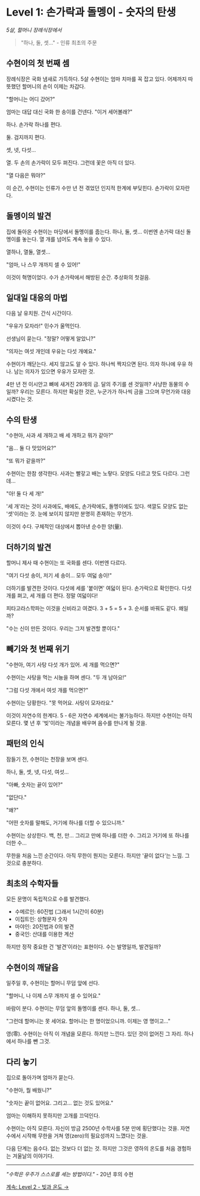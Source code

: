 # Level 1: 손가락과 돌멩이 - 숫자의 탄생
*5살, 할머니 장례식장에서*

> "하나, 둘, 셋..." - 인류 최초의 주문

## 수현이의 첫 번째 셈

장례식장은 국화 냄새로 가득하다. 5살 수현이는 엄마 치마를 꼭 잡고 있다. 어제까지 따뜻했던 할머니의 손이 이제는 차갑다. 

"할머니는 어디 갔어?"

엄마는 대답 대신 국화 한 송이를 건넨다. "이거 세어볼래?"

하나. 
손가락 하나를 편다.

둘.
검지까지 편다.

셋, 넷, 다섯...

열.
두 손의 손가락이 모두 펴진다. 그런데 꽃은 아직 더 있다.

"열 다음은 뭐야?"

이 순간, 수현이는 인류가 수만 년 전 겪었던 인지적 한계에 부딪힌다. 손가락이 모자란다.

## 돌멩이의 발견

집에 돌아온 수현이는 마당에서 돌멩이를 줍는다. 하나, 둘, 셋... 이번엔 손가락 대신 돌멩이를 놓는다. 열 개를 넘어도 계속 놓을 수 있다. 

열하나, 열둘, 열셋...

"엄마, 나 스무 개까지 셀 수 있어!"

이것이 혁명이었다. 수가 손가락에서 해방된 순간. 추상화의 첫걸음.

## 일대일 대응의 마법

다음 날 유치원. 간식 시간이다.

"우유가 모자라!" 민수가 울먹인다.

선생님이 묻는다. "정말? 어떻게 알았니?"

"의자는 여섯 개인데 우유는 다섯 개예요."

수현이가 깨닫는다. 세지 않고도 알 수 있다. 하나씩 짝지으면 된다. 의자 하나에 우유 하나. 남는 의자가 있으면 우유가 모자란 것.

4만 년 전 이시안고 뼈에 새겨진 29개의 금. 달의 주기를 센 것일까? 사냥한 동물의 수일까? 우리는 모른다. 하지만 확실한 것은, 누군가가 하나씩 금을 그으며 무언가와 대응시켰다는 것.

## 수의 탄생

"수현아, 사과 세 개하고 배 세 개하고 뭐가 같아?"

"음... 둘 다 맛있어요?"

"또 뭐가 같을까?"

수현이는 한참 생각한다. 사과는 빨갛고 배는 노랗다. 모양도 다르고 맛도 다르다. 그런데...

"아! 둘 다 세 개!"

'세 개'라는 것이 사과에도, 배에도, 손가락에도, 돌멩이에도 있다. 색깔도 모양도 없는 '셋'이라는 것. 눈에 보이지 않지만 분명히 존재하는 무언가.

이것이 수다. 구체적인 대상에서 뽑아낸 순수한 양(量).

## 더하기의 발견

할머니 제사 때 수현이는 또 국화를 센다. 이번엔 다르다.

"여기 다섯 송이, 저기 세 송이... 모두 여덟 송이!"

더하기를 발견한 것이다. 다섯에 세를 '붙이면' 여덟이 된다. 손가락으로 확인한다. 다섯 개를 펴고, 세 개를 더 편다. 정말 여덟이다!

피타고라스학파는 이것을 신비라고 여겼다. 3 + 5 = 5 + 3. 순서를 바꿔도 같다. 왜일까? 

"수는 신이 만든 것이다. 우리는 그저 발견할 뿐이다."

## 빼기와 첫 번째 위기

"수현아, 여기 사탕 다섯 개가 있어. 세 개를 먹으면?"

수현이는 사탕을 먹는 시늉을 하며 센다. "두 개 남아요!"

"그럼 다섯 개에서 여섯 개를 먹으면?"

수현이는 당황한다. "못 먹어요. 사탕이 모자라요."

이것이 자연수의 한계다. 5 - 6은 자연수 세계에서는 불가능하다. 하지만 수현이는 아직 모른다. 몇 년 후 '빚'이라는 개념을 배우며 음수를 만나게 될 것을.

## 패턴의 인식

잠들기 전, 수현이는 천장을 보며 센다.

하나, 둘, 셋, 넷, 다섯, 여섯...

"아빠, 숫자는 끝이 있어?"

"없단다."

"왜?"

"어떤 숫자를 말해도, 거기에 하나를 더할 수 있으니까."

수현이는 상상한다. 백, 천, 만... 그리고 만에 하나를 더한 수. 그리고 거기에 또 하나를 더한 수...

무한을 처음 느낀 순간이다. 아직 무한이 뭔지는 모른다. 하지만 '끝이 없다'는 느낌. 그것으로 충분하다.

## 최초의 수학자들

모든 문명이 독립적으로 수를 발견했다. 

- 수메르인: 60진법 (그래서 1시간이 60분)
- 이집트인: 상형문자 숫자
- 마야인: 20진법과 0의 발견
- 중국인: 산대를 이용한 계산

하지만 정작 중요한 건 '발견'이라는 표현이다. 수는 발명일까, 발견일까?

## 수현이의 깨달음

일주일 후, 수현이는 할머니 무덤 앞에 선다. 

"할머니, 나 이제 스무 개까지 셀 수 있어요."

바람이 분다. 수현이는 무덤 앞의 돌멩이를 센다. 하나, 둘, 셋...

"그런데 할머니는 못 세어요. 할머니는 한 명이었으니까. 이제는 영 명이고..."

영(零). 수현이는 아직 이 개념을 모른다. 하지만 느낀다. 있던 것이 없어진 그 자리. 하나에서 하나를 뺀 그것.

## 다리 놓기

집으로 돌아가며 엄마가 묻는다.

"수현아, 뭘 배웠니?"

"숫자는 끝이 없어요. 그리고... 없는 것도 있어요."

엄마는 이해하지 못하지만 고개를 끄덕인다. 

수현이는 아직 모른다. 자신이 방금 2500년 수학사를 5분 만에 횡단했다는 것을. 자연수에서 시작해 무한을 거쳐 영(zero)의 필요성까지 느꼈다는 것을.

다음 단계는 음수다. 없는 것보다 더 없는 것. 하지만 그것은 영하의 온도를 처음 경험하는 겨울날의 이야기다.

---

*"수학은 우주가 스스로를 세는 방법이다."* - 20년 후의 수현

[계속: Level 2 - 빚과 온도 →](L2_Measuring_Everything_ko.md)